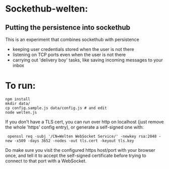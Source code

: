 # Sockethub-welten:
## Putting the persistence into sockethub

This is an experiment that combines sockethub with persistence

* keeping user credentials stored when the user is not there
* listening on TCP ports even when the user is not there
* carrying out 'delivery boy' tasks, like saving incoming messages to your inbox

# To run:
    npm install
    mkdir data/
    cp config.sample.js data/config.js # and edit
    node welten.js

If you don't have a TLS cert, you can run over http on localhost (just remove the whole 'https' config entry), or generate a self-signed one with:

     openssl req -subj '/CN=Welten WebSocket Service/' -newkey rsa:2048 -new -x509 -days 3652 -nodes -out tls.cert -keyout tls.key

Do make sure you visit the configured https host/port with your browser once, and tell it to accept the self-signed certificate before trying to connect to that port with a WebSocket.

